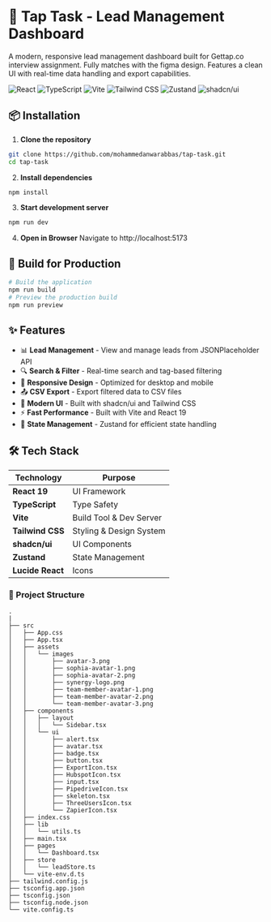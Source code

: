 # 🚀 Tap Task - Lead Management Dashboard

A modern, responsive lead management dashboard built for Gettap.co interview assignment. Fully matches with the figma design. Features a clean UI with real-time data handling and export capabilities.

![React](https://img.shields.io/badge/React-19.1.1-61DAFB?logo=react&logoColor=white)
![TypeScript](https://img.shields.io/badge/TypeScript-5.8.3-3178C6?logo=typescript&logoColor=white)
![Vite](https://img.shields.io/badge/Vite-7.1.2-646CFF?logo=vite&logoColor=white)
![Tailwind CSS](https://img.shields.io/badge/Tailwind_CSS-3.4.17-06B6D4?logo=tailwindcss&logoColor=white)
![Zustand](https://img.shields.io/badge/Zustand-5.0.8-000?logo=zustand)
![shadcn/ui](https://img.shields.io/badge/shadcn/ui-0.0.4-000?logo=react)


## 📦 Installation

1. **Clone the repository**
```bash
git clone https://github.com/mohammedanwarabbas/tap-task.git
cd tap-task
```

2. **Install dependencies**

```bash
npm install
```

3. **Start development server**

```bash
npm run dev
```

4. **Open in Browser**
   Navigate to http://localhost:5173

## 🚀 Build for Production

```bash
# Build the application
npm run build
# Preview the production build
npm run preview
```


## ✨ Features

- 📊 **Lead Management** - View and manage leads from JSONPlaceholder API
- 🔍 **Search & Filter** - Real-time search and tag-based filtering
- 📱 **Responsive Design** - Optimized for desktop and mobile
- 📤 **CSV Export** - Export filtered data to CSV files
- 🎨 **Modern UI** - Built with shadcn/ui and Tailwind CSS
- ⚡ **Fast Performance** - Built with Vite and React 19
- 🏪 **State Management** - Zustand for efficient state handling


## 🛠️ Tech Stack

| Technology       | Purpose                 |
| ---------------- | ----------------------- |
| **React 19**     | UI Framework            |
| **TypeScript**   | Type Safety             |
| **Vite**         | Build Tool & Dev Server |
| **Tailwind CSS** | Styling & Design System |
| **shadcn/ui**    | UI Components           |
| **Zustand**      | State Management        |
| **Lucide React** | Icons                   |


### 📁 Project Structure

```
.
|
├── src
│   ├── App.css
│   ├── App.tsx
│   ├── assets
│   │   └── images
│   │       ├── avatar-3.png
│   │       ├── sophia-avatar-1.png
│   │       ├── sophia-avatar-2.png
│   │       ├── synergy-logo.png
│   │       ├── team-member-avatar-1.png
│   │       ├── team-member-avatar-2.png
│   │       └── team-member-avatar-3.png
│   ├── components
│   │   ├── layout
│   │   │   └── Sidebar.tsx
│   │   └── ui
│   │       ├── alert.tsx
│   │       ├── avatar.tsx
│   │       ├── badge.tsx
│   │       ├── button.tsx
│   │       ├── ExportIcon.tsx
│   │       ├── HubspotIcon.tsx
│   │       ├── input.tsx
│   │       ├── PipedriveIcon.tsx
│   │       ├── skeleton.tsx
│   │       ├── ThreeUsersIcon.tsx
│   │       └── ZapierIcon.tsx
│   ├── index.css
│   ├── lib
│   │   └── utils.ts
│   ├── main.tsx
│   ├── pages
│   │   └── Dashboard.tsx
│   ├── store
│   │   └── leadStore.ts
│   └── vite-env.d.ts
├── tailwind.config.js
├── tsconfig.app.json
├── tsconfig.json
├── tsconfig.node.json
└── vite.config.ts

```
